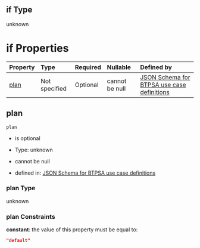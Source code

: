 ## if Type

unknown

# if Properties

| Property      | Type          | Required | Nullable       | Defined by                                                                                                                                                                                                                                    |
| :------------ | :------------ | :------- | :------------- | :-------------------------------------------------------------------------------------------------------------------------------------------------------------------------------------------------------------------------------------------- |
| [plan](#plan) | Not specified | Optional | cannot be null | [JSON Schema for BTPSA use case definitions](btpsa-usecase-properties-services-items-allof-1-then-allof-123-then-allof-0-if-properties-plan.md "undefined#/properties/services/items/allOf/1/then/allOf/123/then/allOf/0/if/properties/plan") |

## plan



`plan`

*   is optional

*   Type: unknown

*   cannot be null

*   defined in: [JSON Schema for BTPSA use case definitions](btpsa-usecase-properties-services-items-allof-1-then-allof-123-then-allof-0-if-properties-plan.md "undefined#/properties/services/items/allOf/1/then/allOf/123/then/allOf/0/if/properties/plan")

### plan Type

unknown

### plan Constraints

**constant**: the value of this property must be equal to:

```json
"default"
```
